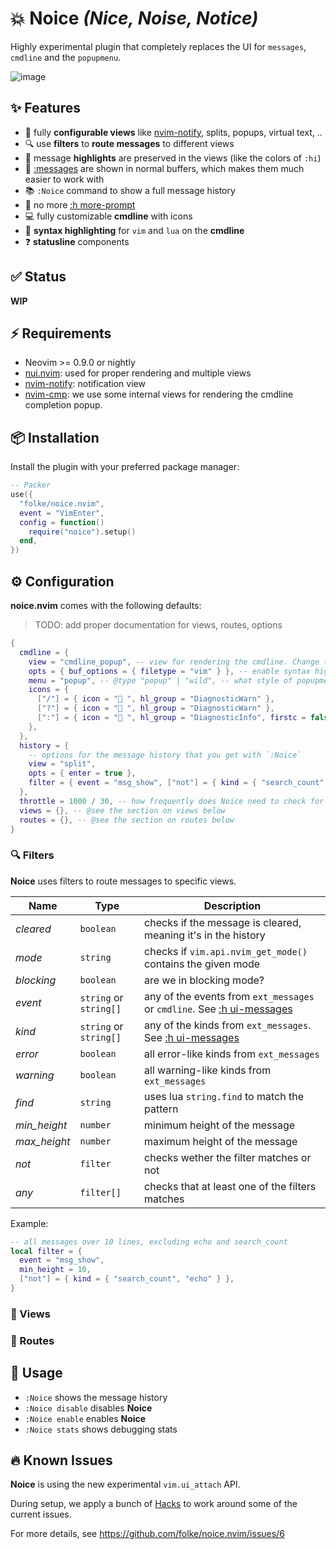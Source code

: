 # 💥 Noice _(Nice, Noise, Notice)_

Highly experimental plugin that completely replaces the UI for `messages`, `cmdline` and the `popupmenu`.

![image](https://user-images.githubusercontent.com/292349/193263220-791847b2-516c-4f23-9802-31dd6bec5f6a.png)

## ✨ Features

- 🌅 fully **configurable views** like [nvim-notify](https://github.com/rcarriga/nvim-notify), splits, popups, virtual text, ..
- 🔍 use **filters** to **route messages** to different views
- 🌈 message **highlights** are preserved in the views (like the colors of `:hi`)
- 📝 [:messages](https://neovim.io/doc/user/message.html#:messages) are shown in normal buffers, which makes them much easier to work with
- 📚 `:Noice` command to show a full message history
- 🚦 no more [:h more-prompt](https://neovim.io/doc/user/message.html#more-prompt)
- 💻 fully customizable **cmdline** with icons
- 💅 **syntax highlighting** for `vim` and `lua` on the **cmdline** 
- ❓ **statusline** components

## ✅ Status

**WIP**

## ⚡️ Requirements

- Neovim >= 0.9.0 or nightly
- [nui.nvim](https://github.com/MunifTanjim/nui.nvim): used for proper rendering and multiple views
- [nvim-notify](https://github.com/rcarriga/nvim-notify): notification view
- [nvim-cmp](https://github.com/hrsh7th/nvim-cmp): we use some internal views for rendering the cmdline completion popup. 

## 📦 Installation

Install the plugin with your preferred package manager:

```lua
-- Packer
use({
  "folke/noice.nvim",
  event = "VimEnter",
  config = function()
    require("noice").setup()
  end,
})
```

## ⚙️ Configuration

**noice.nvim** comes with the following defaults:

> TODO: add proper documentation for views, routes, options

```lua
{
  cmdline = {
    view = "cmdline_popup", -- view for rendering the cmdline. Change to `cmdline` to get a classic cmdline at the bottom
    opts = { buf_options = { filetype = "vim" } }, -- enable syntax highlighting in the cmdline
    menu = "popup", -- @type "popup" | "wild", -- what style of popupmenu do you want to use?
    icons = {
      ["/"] = { icon = " ", hl_group = "DiagnosticWarn" },
      ["?"] = { icon = " ", hl_group = "DiagnosticWarn" },
      [":"] = { icon = " ", hl_group = "DiagnosticInfo", firstc = false },
    },
  },
  history = {
    -- options for the message history that you get with `:Noice`
    view = "split",
    opts = { enter = true },
    filter = { event = "msg_show", ["not"] = { kind = { "search_count", "echo" } } },
  },
  throttle = 1000 / 30, -- how frequently does Noice need to check for ui updates? This has no effect when in blocking mode.
  views = {}, -- @see the section on views below
  routes = {}, -- @see the section on routes below
}
```

### 🔍 Filters

**Noice** uses filters to route messages to specific views.

| Name         | Type                   | Description                                                                                                                            |
| ------------ | ---------------------- | -------------------------------------------------------------------------------------------------------------------------------------- |
| *cleared*    | `boolean`              | checks if the message is cleared, meaning it's in the history                                                                          |
| *mode*       | `string`               | checks if `vim.api.nvim_get_mode()` contains the given mode                                                                            |
| *blocking*   | `boolean`              | are we in blocking mode?                                                                                                               |
| *event*      | `string` or `string[]` | any of the events from `ext_messages` or `cmdline`. See [:h ui-messages](https://neovim.io/doc/user2/ui.html#_-message/dialog-events-) |
| *kind*       | `string` or `string[]` | any of the kinds from `ext_messages`. See [:h ui-messages](https://neovim.io/doc/user2/ui.html#_-message/dialog-events-)               |
| *error*      | `boolean`              | all error-like kinds from `ext_messages`                                                                                               |
| *warning*    | `boolean`              | all warning-like kinds from `ext_messages`                                                                                             |
| *find*       | `string`               | uses lua `string.find` to match the pattern                                                                                            |
| *min_height* | `number`               | minimum height of the message                                                                                                          |
| *max_height* | `number`               | maximum height of the message                                                                                                          |
| *not*        | `filter`               | checks wether the filter matches or not                                                                                                |
| *any*        | `filter[]`             | checks that at least one of the filters matches                                                                                        |

Example:

```lua
-- all messages over 10 lines, excluding echo and search_count
local filter = {
  event = "msg_show",
  min_height = 10,
  ["not"] = { kind = { "search_count", "echo" } },
}

```

### 🌅 Views

### 🚗 Routes

## 🚀 Usage

* `:Noice` shows the message history
* `:Noice disable` disables **Noice**
* `:Noice enable` enables **Noice**
* `:Noice stats` shows debugging stats

## 🔥 Known Issues

**Noice** is using the new experimental `vim.ui_attach` API.

During setup, we apply a bunch of [Hacks](https://github.com/folke/noice.nvim/blob/main/lua/noice/hacks.lua)
to work around some of the current issues.

For more details, see https://github.com/folke/noice.nvim/issues/6
